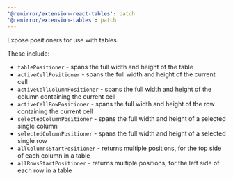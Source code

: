 ```yaml
---
'@remirror/extension-react-tables': patch
'@remirror/extension-tables': patch
---
```


Expose positioners for use with tables.

These include:

- `tablePositioner` - spans the full width and height of the table
- `activeCellPositioner` - spans the full width and height of the current cell
- `activeCellColumnPositioner` - spans the full width and height of the column containing the current cell
- `activeCellRowPositioner` - spans the full width and height of the row containing the current cell
- `selectedColumnPositioner` - spans the full width and height of a selected single column
- `selectedColumnPositioner` - spans the full width and height of a selected single row
- `allColumnsStartPositioner` - returns multiple positions, for the top side of each column in a table
- `allRowsStartPositioner` - returns multiple positions, for the left side of each row in a table
